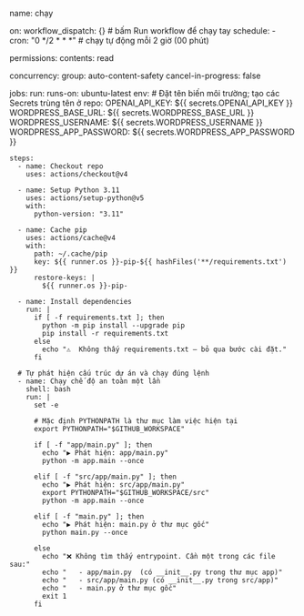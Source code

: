name: chạy

on:
  workflow_dispatch: {}          # bấm Run workflow để chạy tay
  schedule:
    - cron: "0 */2 * * *"        # chạy tự động mỗi 2 giờ (00 phút)

permissions:
  contents: read

concurrency:
  group: auto-content-safety
  cancel-in-progress: false

jobs:
  run:
    runs-on: ubuntu-latest
    env:
      # Đặt tên biến môi trường; tạo các Secrets trùng tên ở repo:
      OPENAI_API_KEY: ${{ secrets.OPENAI_API_KEY }}
      WORDPRESS_BASE_URL: ${{ secrets.WORDPRESS_BASE_URL }}
      WORDPRESS_USERNAME: ${{ secrets.WORDPRESS_USERNAME }}
      WORDPRESS_APP_PASSWORD: ${{ secrets.WORDPRESS_APP_PASSWORD }}

    steps:
      - name: Checkout repo
        uses: actions/checkout@v4

      - name: Setup Python 3.11
        uses: actions/setup-python@v5
        with:
          python-version: "3.11"

      - name: Cache pip
        uses: actions/cache@v4
        with:
          path: ~/.cache/pip
          key: ${{ runner.os }}-pip-${{ hashFiles('**/requirements.txt') }}
          restore-keys: |
            ${{ runner.os }}-pip-

      - name: Install dependencies
        run: |
          if [ -f requirements.txt ]; then
            python -m pip install --upgrade pip
            pip install -r requirements.txt
          else
            echo "⚠️  Không thấy requirements.txt — bỏ qua bước cài đặt."
          fi

      # Tự phát hiện cấu trúc dự án và chạy đúng lệnh
      - name: Chạy chế độ an toàn một lần
        shell: bash
        run: |
          set -e

          # Mặc định PYTHONPATH là thư mục làm việc hiện tại
          export PYTHONPATH="$GITHUB_WORKSPACE"

          if [ -f "app/main.py" ]; then
            echo "▶️ Phát hiện: app/main.py"
            python -m app.main --once

          elif [ -f "src/app/main.py" ]; then
            echo "▶️ Phát hiện: src/app/main.py"
            export PYTHONPATH="$GITHUB_WORKSPACE/src"
            python -m app.main --once

          elif [ -f "main.py" ]; then
            echo "▶️ Phát hiện: main.py ở thư mục gốc"
            python main.py --once

          else
            echo "❌ Không tìm thấy entrypoint. Cần một trong các file sau:"
            echo "   - app/main.py  (có __init__.py trong thư mục app)"
            echo "   - src/app/main.py (có __init__.py trong src/app)"
            echo "   - main.py ở thư mục gốc"
            exit 1
          fi
